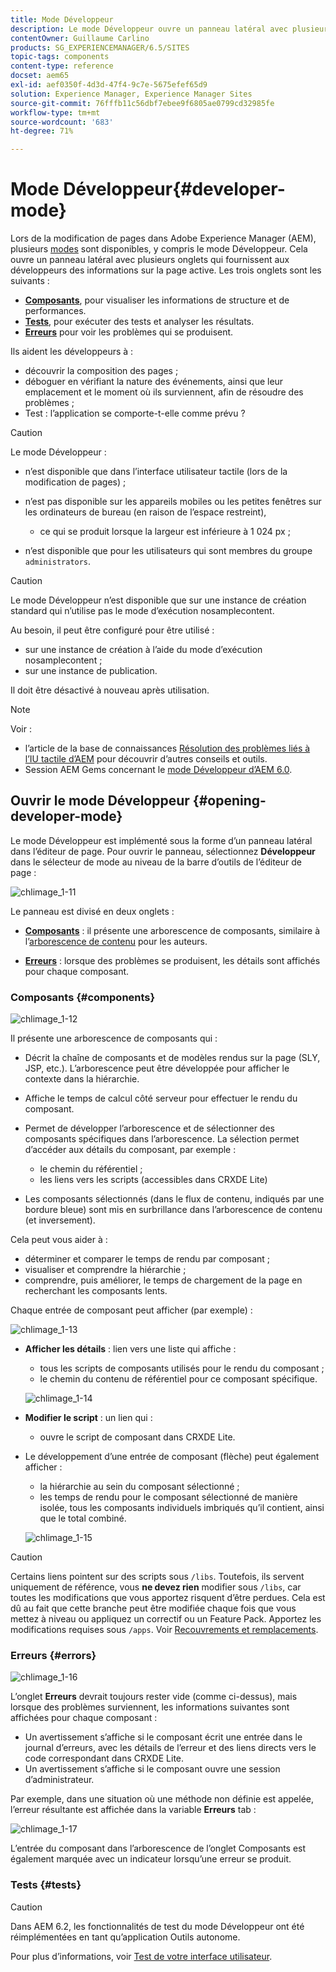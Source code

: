 ```yaml
---
title: Mode Développeur
description: Le mode Développeur ouvre un panneau latéral avec plusieurs onglets qui fournissent aux développeurs des informations sur la page active.
contentOwner: Guillaume Carlino
products: SG_EXPERIENCEMANAGER/6.5/SITES
topic-tags: components
content-type: reference
docset: aem65
exl-id: aef0350f-4d3d-47f4-9c7e-5675efef65d9
solution: Experience Manager, Experience Manager Sites
source-git-commit: 76fffb11c56dbf7ebee9f6805ae0799cd32985fe
workflow-type: tm+mt
source-wordcount: '683'
ht-degree: 71%

---
```


# Mode Développeur{#developer-mode}

Lors de la modification de pages dans Adobe Experience Manager (AEM), plusieurs [modes](/help/sites-authoring/author-environment-tools.md#modestouchoptimizedui) sont disponibles, y compris le mode Développeur. Cela ouvre un panneau latéral avec plusieurs onglets qui fournissent aux développeurs des informations sur la page active. Les trois onglets sont les suivants :

* **[Composants](#components)**, pour visualiser les informations de structure et de performances.
* **[Tests](#tests)**, pour exécuter des tests et analyser les résultats.
* **[Erreurs](#errors)** pour voir les problèmes qui se produisent.

Ils aident les développeurs à :

* découvrir la composition des pages ;
* déboguer en vérifiant la nature des événements, ainsi que leur emplacement et le moment où ils surviennent, afin de résoudre des problèmes ;
* Test : l’application se comporte-t-elle comme prévu ?

>[!CAUTION]
>
>Le mode Développeur :
>
>* n’est disponible que dans l’interface utilisateur tactile (lors de la modification de pages) ;
>* n’est pas disponible sur les appareils mobiles ou les petites fenêtres sur les ordinateurs de bureau (en raison de l’espace restreint),
>
>   * ce qui se produit lorsque la largeur est inférieure à 1 024 px ;
>* n’est disponible que pour les utilisateurs qui sont membres du groupe `administrators`.

>[!CAUTION]
>
>Le mode Développeur n’est disponible que sur une instance de création standard qui n’utilise pas le mode d’exécution nosamplecontent.
>
>Au besoin, il peut être configuré pour être utilisé :
>
>* sur une instance de création à l’aide du mode d’exécution nosamplecontent ;
>* sur une instance de publication.
>
>Il doit être désactivé à nouveau après utilisation.

>[!NOTE]
>
>Voir :
>
>* l’article de la base de connaissances [Résolution des problèmes liés à l’IU tactile d’AEM](https://helpx.adobe.com/experience-manager/kb/troubleshooting-aem-touchui-issues.html) pour découvrir d’autres conseils et outils.
>* Session AEM Gems concernant le [mode Développeur d’AEM 6.0](https://experienceleague.adobe.com/docs/events/experience-manager-gems-recordings/gems2014/aem-developer-mode.html).
>

## Ouvrir le mode Développeur {#opening-developer-mode}

Le mode Développeur est implémenté sous la forme d’un panneau latéral dans l’éditeur de page. Pour ouvrir le panneau, sélectionnez **Développeur** dans le sélecteur de mode au niveau de la barre d’outils de l’éditeur de page :

![chlimage_1-11](assets/chlimage_1-11.png)

Le panneau est divisé en deux onglets :

* **[Composants](/help/sites-developing/developer-mode.md#components)** : il présente une arborescence de composants, similaire à l’[arborescence de contenu](/help/sites-authoring/author-environment-tools.md#content-tree) pour les auteurs.

* **[Erreurs](/help/sites-developing/developer-mode.md#errors)** : lorsque des problèmes se produisent, les détails sont affichés pour chaque composant.

### Composants {#components}

![chlimage_1-12](assets/chlimage_1-12.png)

Il présente une arborescence de composants qui :

* Décrit la chaîne de composants et de modèles rendus sur la page (SLY, JSP, etc.). L’arborescence peut être développée pour afficher le contexte dans la hiérarchie.
* Affiche le temps de calcul côté serveur pour effectuer le rendu du composant.
* Permet de développer l’arborescence et de sélectionner des composants spécifiques dans l’arborescence. La sélection permet d’accéder aux détails du composant, par exemple :

   * le chemin du référentiel ;
   * les liens vers les scripts (accessibles dans CRXDE Lite)

* Les composants sélectionnés (dans le flux de contenu, indiqués par une bordure bleue) sont mis en surbrillance dans l’arborescence de contenu (et inversement).

Cela peut vous aider à :

* déterminer et comparer le temps de rendu par composant ;
* visualiser et comprendre la hiérarchie ;
* comprendre, puis améliorer, le temps de chargement de la page en recherchant les composants lents.

Chaque entrée de composant peut afficher (par exemple) :

![chlimage_1-13](assets/chlimage_1-13.png)

* **Afficher les détails** : lien vers une liste qui affiche :

   * tous les scripts de composants utilisés pour le rendu du composant ;
   * le chemin du contenu de référentiel pour ce composant spécifique.

  ![chlimage_1-14](assets/chlimage_1-14.png)

* **Modifier le script** : un lien qui :

   * ouvre le script de composant dans CRXDE Lite.

* Le développement d’une entrée de composant (flèche) peut également afficher :

   * la hiérarchie au sein du composant sélectionné ;
   * les temps de rendu pour le composant sélectionné de manière isolée, tous les composants individuels imbriqués qu’il contient, ainsi que le total combiné.

  ![chlimage_1-15](assets/chlimage_1-15.png)

>[!CAUTION]
>
>Certains liens pointent sur des scripts sous `/libs`. Toutefois, ils servent uniquement de référence, vous **ne devez rien** modifier sous `/libs`, car toutes les modifications que vous apportez risquent d’être perdues. Cela est dû au fait que cette branche peut être modifiée chaque fois que vous mettez à niveau ou appliquez un correctif ou un Feature Pack. Apportez les modifications requises sous `/apps`. Voir [Recouvrements et remplacements](/help/sites-developing/overlays.md).

### Erreurs {#errors}

![chlimage_1-16](assets/chlimage_1-16.png)

L’onglet **Erreurs** devrait toujours rester vide (comme ci-dessus), mais lorsque des problèmes surviennent, les informations suivantes sont affichées pour chaque composant :

* Un avertissement s’affiche si le composant écrit une entrée dans le journal d’erreurs, avec les détails de l’erreur et des liens directs vers le code correspondant dans CRXDE Lite.
* Un avertissement s’affiche si le composant ouvre une session d’administrateur.

Par exemple, dans une situation où une méthode non définie est appelée, l’erreur résultante est affichée dans la variable **Erreurs** tab :

![chlimage_1-17](assets/chlimage_1-17.png)

L’entrée du composant dans l’arborescence de l’onglet Composants est également marquée avec un indicateur lorsqu’une erreur se produit.

### Tests {#tests}

>[!CAUTION]
>
>Dans AEM 6.2, les fonctionnalités de test du mode Développeur ont été réimplémentées en tant qu’application Outils autonome.
>
>Pour plus d’informations, voir [Test de votre interface utilisateur](/help/sites-developing/hobbes.md).
